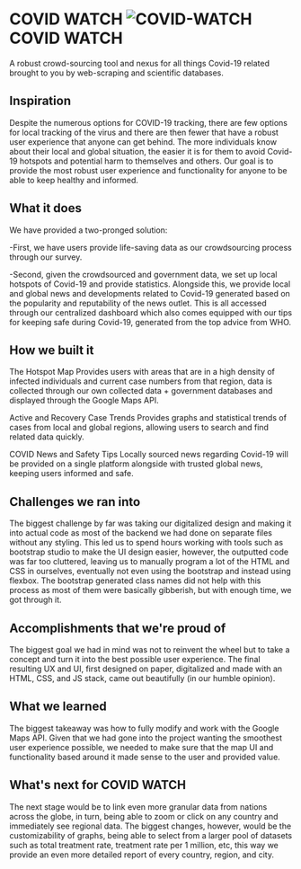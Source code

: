 # COVID WATCH  ![COVID-WATCH](https://cdn.discordapp.com/attachments/726220926139629639/731927255759978576/ICON.png) COVID WATCH


A robust crowd-sourcing tool and nexus for all things Covid-19 related brought to you by web-scraping and scientific databases. 


## Inspiration
Despite the numerous options for COVID-19 tracking, there are few options for local tracking of the virus and there are then fewer that have a robust user experience that anyone can get behind.
The more individuals know about their local and global situation, the easier it is for them to avoid Covid-19 hotspots and potential harm to themselves and others. Our goal is to provide the most robust user experience and functionality for anyone to be able to keep healthy and informed.
## What it does
We have provided a two-pronged solution:

-First, we have users provide life-saving data as our crowdsourcing process through our survey.

-Second, given the crowdsourced and government data, we set up local hotspots of Covid-19 and provide statistics. Alongside this, we provide local and global news and developments related to Covid-19 generated based on the popularity and reputability of the news outlet. This is all accessed through our centralized dashboard which also comes equipped with our tips for keeping safe during Covid-19, generated from the top advice from WHO. 

## How we built it
The Hotspot Map
Provides users with areas that are in a high density of infected individuals and current case numbers from that region, data is collected through our own collected data + government databases and displayed through the Google Maps API. 

Active and Recovery Case Trends
Provides graphs and statistical trends of cases from local and global regions, allowing users to search and find related data quickly.

COVID News and Safety Tips
Locally sourced news regarding Covid-19 will be provided on a single platform alongside with trusted global news, keeping users informed and safe.

## Challenges we ran into
The biggest challenge by far was taking our digitalized design and making it into actual code as most of the backend we had done on separate files without any styling. This led us to spend hours working with tools such as bootstrap studio to make the UI design easier, however, the outputted code was far too cluttered, leaving us to manually program a lot of the HTML and CSS in ourselves, eventually not even using the bootstrap and instead using flexbox. The bootstrap generated class names did not help with this process as most of them were basically gibberish, but with enough time, we got through it. 

## Accomplishments that we're proud of
The biggest goal we had in mind was not to reinvent the wheel but to take a concept and turn it into the best possible user experience. The final resulting UX and UI, first designed on paper, digitalized and made with an HTML, CSS, and JS stack, came out beautifully (in our humble opinion).

## What we learned
The biggest takeaway was how to fully modify and work with the Google Maps API. Given that we had gone into the project wanting the smoothest user experience possible, we needed to make sure that the map UI and functionality based around it made sense to the user and provided value. 

## What's next for COVID WATCH
The next stage would be to link even more granular data from nations across the globe, in turn, being able to zoom or click on any country and immediately see regional data. The biggest changes, however, would be the customizability of graphs, being able to select from a larger pool of datasets such as total treatment rate, treatment rate per 1 million, etc, this way we provide an even more detailed report of every country, region, and city. 
